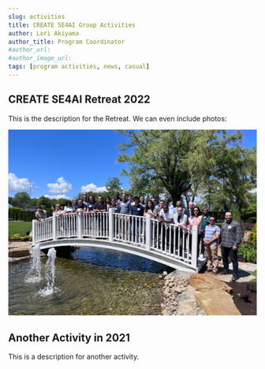 ```yaml
---
slug: activities
title: CREATE SE4AI Group Activities
author: Lori Akiyama
author_title: Program Coordinator 
#author_url: 
#author_image_url: 
tags: [program activities, news, casual]
---
```


## CREATE SE4AI Retreat 2022

This is the description for the Retreat. We can even include photos:

![Retreat Group Photo](retreat-group.jpg)


## Another Activity in 2021

This is a description for another activity. 


